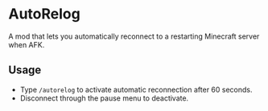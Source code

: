 # AutoRelog

A mod that lets you automatically reconnect to a restarting Minecraft server when AFK.

## Usage

- Type `/autorelog` to activate automatic reconnection after 60 seconds.
- Disconnect through the pause menu to deactivate.